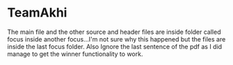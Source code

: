 # TeamAkhi
The main file and the other source and header files are inside folder called focus inside another focus...I'm not sure why this happened but the files are inside the last focus folder.
Also Ignore the last sentence of the pdf as I did manage to get the winner functionality to work.
